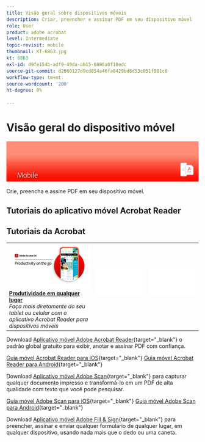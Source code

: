 ```yaml
---
title: Visão geral sobre dispositivos móveis
description: Criar, preencher e assinar PDF em seu dispositivo móvel
role: User
product: adobe acrobat
level: Intermediate
topic-revisit: mobile
thumbnail: KT-6863.jpg
kt: 6863
exl-id: d9fe154b-adf9-49da-ab15-6806a0f10edc
source-git-commit: d2660127d9cd854a46fa8429bd6d53c051f981c0
workflow-type: tm+mt
source-wordcount: '200'
ht-degree: 0%

---
```


# Visão geral do dispositivo móvel

![Imagem móvel Acrobat](../assets/Hero-Mobile.png)

Crie, preencha e assine PDF em seu dispositivo móvel.

## Tutoriais do aplicativo móvel Acrobat Reader

## Tutoriais da Acrobat

<table style="table-layout:fixed">
<tr>
  <td>
    <a href="../getting-started/productivity.md">
      <img alt="Produtividade em qualquer lugar" src="../assets/Productivity_1280.png" />
    </a>
    <div>
     <a href="../getting-started/productivity.md"><strong>Produtividade em qualquer lugar</strong></a>
    </div>
    <em>Faça mais diretamente do seu tablet ou celular com o aplicativo Acrobat Reader para dispositivos móveis</em>
    <br>
  </td>
  <td>
   <img alt="Espaçador" src="../assets/Whitespacer.png" />
    <div>
    <br>
  </td>
  <td>
   <img alt="Espaçador" src="../assets/Whitespacer.png" />
    <div>
    <br>
  </td>
</tr>
</table>

Download [Aplicativo móvel Adobe Acrobat Reader](https://www.adobe.com/acrobat/mobile/acrobat-reader.html){target=&quot;_blank&quot;} o padrão global gratuito para exibir, anotar e assinar PDF com confiança.

[Guia móvel Acrobat Reader para iOS](https://www.adobe.com/devnet-docs/acrobat/ios/en/){target=&quot;_blank&quot;}
[Guia móvel Acrobat Reader para Android](https://www.adobe.com/devnet-docs/acrobat/android/en/){target=&quot;_blank&quot;}

Download [Aplicativo móvel Adobe Scan](https://www.adobe.com/acrobat/mobile/scanner-app.html){target=&quot;_blank&quot;} para capturar qualquer documento impresso e transformá-lo em um PDF de alta qualidade com texto que você pode pesquisar.

[Guia móvel Adobe Scan para iOS](https://www.adobe.com/devnet-docs/adobescan/ios/en/){target=&quot;_blank&quot;}
[Guia móvel Adobe Scan para Android](https://www.adobe.com/devnet-docs/adobescan/android/en/){target=&quot;_blank&quot;}

Download [Aplicativo móvel Adobe Fill &amp; Sign](https://www.adobe.com/acrobat/mobile/fill-sign-pdfs.html){target=&quot;_blank&quot;} para preencher, assinar e enviar qualquer formulário de qualquer lugar, em qualquer dispositivo, usando nada mais que o dedo ou uma caneta.
